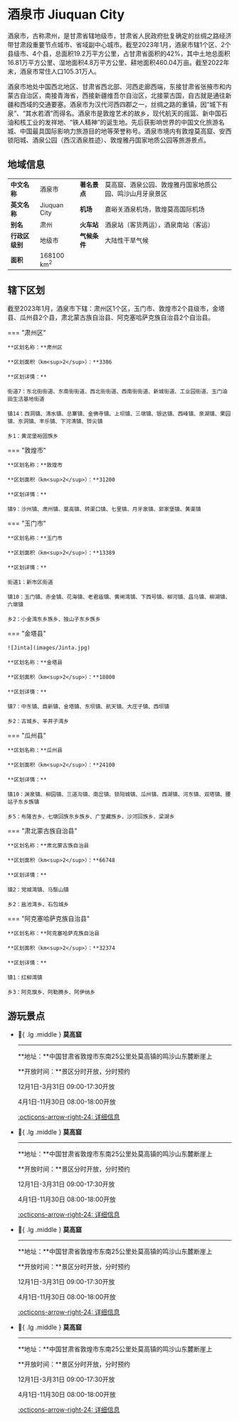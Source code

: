# 酒泉市 Jiuquan City

酒泉市，古称肃州，是甘肃省辖地级市，甘肃省人民政府批复确定的丝绸之路经济带甘肃段重要节点城市、省域副中心城市。截至2023年1月，酒泉市辖1个区、2个县级市、4个县，总面积19.2万平方公里，占甘肃省面积的42%，其中土地总面积16.81万平方公里、湿地面积4.8万平方公里、耕地面积460.04万亩。截至2022年末，酒泉市常住人口105.31万人。

酒泉市地处中国西北地区、甘肃省西北部、河西走廊西端，东接甘肃省张掖市和内蒙古自治区，南接青海省，西接新疆维吾尔自治区，北接蒙古国，自古就是通往新疆和西域的交通要塞。酒泉市为汉代河西四郡之一，丝绸之路的重镇，因“城下有泉”、“其水若酒”而得名。酒泉市是敦煌艺术的故乡，现代航天的摇篮、新中国石油和核工业的发祥地、“铁人精神”的诞生地。先后获影响世界的中国文化旅游名城、中国最具国际影响力旅游目的地等荣誉称号。酒泉市境内有敦煌莫高窟、安西锁阳城、酒泉公园（西汉酒泉胜迹）、敦煌雅丹国家地质公园等旅游景点。

## 地域信息

<style>
    table,tr,td,th {
        border-collapse: collapse !important;
        border: none !important;
    }
    table th:first-of-type {
        width: 5%;
    }
    table th:nth-of-type(2) {
        width: 25%;
    }
    table th:nth-of-type(3) {
        width: 5%;
    }
    table th:nth-of-type(4) {
        width: 65%;
    }
</style>

|  |  |  |  |
| ---------- | --------- | ------------ | -------------- |
| **中文名称** | 酒泉市  | **著名景点** | 莫高窟、酒泉公园、敦煌雅丹国家地质公园、鸣沙山月牙泉景区 |
| **英文名称** | Jiuquan City  | **机场** | 嘉峪关酒泉机场，敦煌莫高国际机场 |
| **别名** | 肃州  | **火车站** | 酒泉站（客货两运），酒泉南站（客运） |
| **行政区级别** | 地级市  | **气候条件** | 大陆性干旱气候 |
| **面积** | 168100 km<sup>2</sup>  |  |  |


## 辖下区划

截至2023年1月，酒泉市下辖：肃州区1个区，玉门市、敦煌市2个县级市，金塔县、瓜州县2个县，肃北蒙古族自治县、阿克塞哈萨克族自治县2个自治县。

=== "肃州区"
    
    **区划名称：**肃州区

    **区划面积（km<sup>2</sup>）：**3386

    **区划详情：**
    
    街道7：东北街街道、东南街街道、西北街街道、西南街街道、新城街道、工业园街道、玉门油田生活基地街道
    
    镇14：西洞镇、清水镇、总寨镇、金佛寺镇、上坝镇、三墩镇、银达镇、西峰镇、泉湖镇、果园镇、东洞镇、丰乐镇、下河清镇、铧尖镇
    
    乡1：黄泥堡裕固族乡
    
=== "敦煌市"

    **区划名称：**敦煌市

    **区划面积（km<sup>2</sup>）：**31200

    **区划详情：**
    
    镇9：沙州镇、肃州镇、莫高镇、转渠口镇、七里镇、月牙泉镇、郭家堡镇、黄渠镇
    
=== "玉门市"

    **区划名称：**玉门市

    **区划面积（km<sup>2</sup>）：**13389

    **区划详情：**
    
    街道1：新市区街道
    
    镇10：玉门镇、赤金镇、花海镇、老君庙镇、黄闸湾镇、下西号镇、柳河镇、昌马镇、柳湖镇、六墩镇
    
    乡2：小金湾东乡族乡、独山子东乡族乡

=== "金塔县"

    ![Jinta](images/Jinta.jpg)

    **区划名称：**金塔县

    **区划面积（km<sup>2</sup>）：**18800

    **区划详情：**
    
    镇7：中东镇、鼎新镇、金塔镇、东坝镇、航天镇、大庄子镇、西坝镇
    
    乡2：古城乡、羊井子湾乡

=== "瓜州县"

    **区划名称：**瓜州县

    **区划面积（km<sup>2</sup>）：**24100

    **区划详情：**
    
    镇10：渊泉镇、柳园镇、三道沟镇、南岔镇、锁阳城镇、瓜州镇、西湖镇、河东镇、双塔镇、腰站子东乡族镇
    
    乡5：布隆吉乡、七墩回族东乡族乡、广至藏族乡、沙河回族乡、梁湖乡

=== "肃北蒙古族自治县"

    **区划名称：**肃北蒙古族自治县

    **区划面积（km<sup>2</sup>）：**66748

    **区划详情：**
    
    镇2：党城湾镇、马鬃山镇
    
    乡2：盐池湾乡、石包城乡

=== "阿克塞哈萨克族自治县"

    **区划名称：**阿克塞哈萨克族自治县

    **区划面积（km<sup>2</sup>）：**32374

    **区划详情：**
    
    镇1：红柳湾镇
    
    乡3：阿克旗乡、阿勒腾乡、阿伊纳乡

## 游玩景点

<div class="grid cards" markdown>

-   :palm_tree:{ .lg .middle } __莫高窟__

    ---

    **地址：**中国甘肃省敦煌市东南25公里处莫高镇的鸣沙山东麓断崖上
    
    **开放时间：**景区分时开放，分时预约

    12月1日-3月31日 09:00-17:30开放
    
    4月1日-11月30日 08:00-18:00开放

    [:octicons-arrow-right-24: 详细信息](../../AttractionGuide/Dunhuang_Mogaoku)

-   :palm_tree:{ .lg .middle } __莫高窟__

    ---

    **地址：**中国甘肃省敦煌市东南25公里处莫高镇的鸣沙山东麓断崖上
    
    **开放时间：**景区分时开放，分时预约

    12月1日-3月31日 09:00-17:30开放
    
    4月1日-11月30日 08:00-18:00开放

    [:octicons-arrow-right-24: 详细信息](#)

-   :palm_tree:{ .lg .middle } __莫高窟__

    ---

    **地址：**中国甘肃省敦煌市东南25公里处莫高镇的鸣沙山东麓断崖上
    
    **开放时间：**景区分时开放，分时预约

    12月1日-3月31日 09:00-17:30开放
    
    4月1日-11月30日 08:00-18:00开放

    [:octicons-arrow-right-24: 详细信息](#)

-   :palm_tree:{ .lg .middle } __莫高窟__

    ---

    **地址：**中国甘肃省敦煌市东南25公里处莫高镇的鸣沙山东麓断崖上
    
    **开放时间：**景区分时开放，分时预约

    12月1日-3月31日 09:00-17:30开放
    
    4月1日-11月30日 08:00-18:00开放

    [:octicons-arrow-right-24: 详细信息](#)

</div>